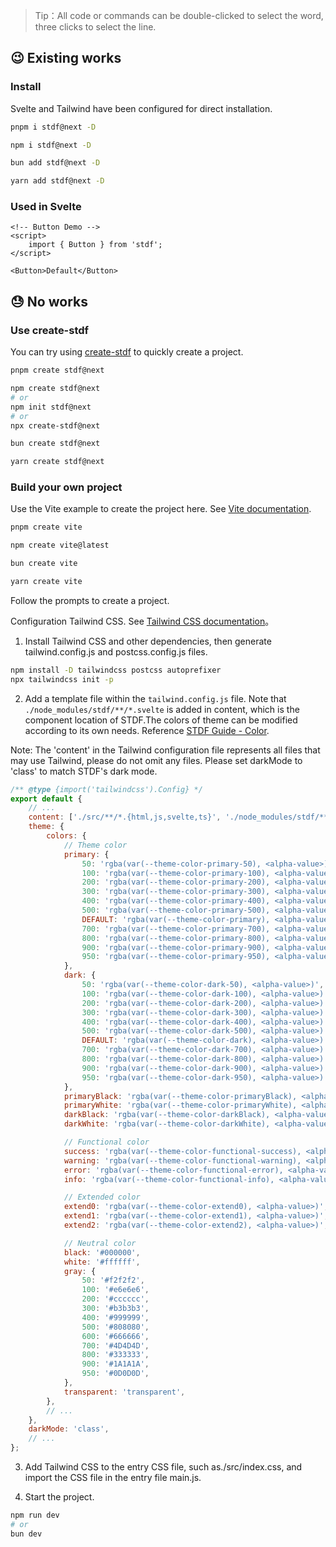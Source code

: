 <!-- main -> next -->

> Tip：All code or commands can be double-clicked to select the word, three clicks to select the line.

## 😉 Existing works

### Install

Svelte and Tailwind have been configured for direct installation.

<!-- :::code-groups -->
<!-- pnpm -->
```sh
pnpm i stdf@next -D
```
<!-- :: -->
<!-- npm -->
```sh
npm i stdf@next -D
```
<!-- :: -->
<!-- bun -->
```sh
bun add stdf@next -D
```
<!-- :: -->
<!-- yarn -->
```sh
yarn add stdf@next -D
```
<!-- ::: -->

### Used in Svelte

```svelte
<!-- Button Demo -->
<script>
	import { Button } from 'stdf';
</script>

<Button>Default</Button>
```

## 😓 No works

### Use create-stdf

You can try using [create-stdf](https://www.npmjs.com/package/create-stdf) to quickly create a project.

<!-- :::code-groups -->
<!-- pnpm -->
```sh
pnpm create stdf@next
```
<!-- :: -->
<!-- npm -->
```sh
npm create stdf@next
# or
npm init stdf@next
# or
npx create-stdf@next
```
<!-- :: -->
<!-- bun -->
```sh
bun create stdf@next
```
<!-- :: -->
<!-- yarn -->
```sh
yarn create stdf@next
```
<!-- ::: -->

### Build your own project

Use the Vite example to create the project here. See [Vite documentation](https://vitejs.dev/guide/#scaffolding-your-first-vite-project).

<!-- :::code-groups -->
<!-- pnpm -->
```sh
pnpm create vite
```
<!-- :: -->
<!-- npm -->
```sh
npm create vite@latest
```
<!-- :: -->
<!-- bun -->
```sh
bun create vite
```
<!-- :: -->
<!-- yarn -->
```sh
yarn create vite
```
<!-- ::: -->

Follow the prompts to create a project.

Configuration Tailwind CSS. See [Tailwind CSS documentation](https://tailwindcss.com/docs/guides/vite#svelte)。

1. Install Tailwind CSS and other dependencies, then generate tailwind.config.js and postcss.config.js files.

```sh
npm install -D tailwindcss postcss autoprefixer
npx tailwindcss init -p
```

2. Add a template file within the `tailwind.config.js` file. Note that `./node_modules/stdf/**/*.svelte` is added in content, which is the component location of STDF.The colors of theme can be modified according to its own needs. Reference [STDF Guide - Color](/#/guide/color).

Note: The 'content' in the Tailwind configuration file represents all files that may use Tailwind, please do not omit any files. Please set darkMode to 'class' to match STDF's dark mode.

```javascript
/** @type {import('tailwindcss').Config} */
export default {
	// ...
	content: ['./src/**/*.{html,js,svelte,ts}', './node_modules/stdf/**/*.svelte'],
	theme: {
		colors: {
			// Theme color
			primary: {
				50: 'rgba(var(--theme-color-primary-50), <alpha-value>)',
				100: 'rgba(var(--theme-color-primary-100), <alpha-value>)',
				200: 'rgba(var(--theme-color-primary-200), <alpha-value>)',
				300: 'rgba(var(--theme-color-primary-300), <alpha-value>)',
				400: 'rgba(var(--theme-color-primary-400), <alpha-value>)',
				500: 'rgba(var(--theme-color-primary-500), <alpha-value>)',
				DEFAULT: 'rgba(var(--theme-color-primary), <alpha-value>)',
				700: 'rgba(var(--theme-color-primary-700), <alpha-value>)',
				800: 'rgba(var(--theme-color-primary-800), <alpha-value>)',
				900: 'rgba(var(--theme-color-primary-900), <alpha-value>)',
				950: 'rgba(var(--theme-color-primary-950), <alpha-value>)',
			},
			dark: {
				50: 'rgba(var(--theme-color-dark-50), <alpha-value>)',
				100: 'rgba(var(--theme-color-dark-100), <alpha-value>)',
				200: 'rgba(var(--theme-color-dark-200), <alpha-value>)',
				300: 'rgba(var(--theme-color-dark-300), <alpha-value>)',
				400: 'rgba(var(--theme-color-dark-400), <alpha-value>)',
				500: 'rgba(var(--theme-color-dark-500), <alpha-value>)',
				DEFAULT: 'rgba(var(--theme-color-dark), <alpha-value>)',
				700: 'rgba(var(--theme-color-dark-700), <alpha-value>)',
				800: 'rgba(var(--theme-color-dark-800), <alpha-value>)',
				900: 'rgba(var(--theme-color-dark-900), <alpha-value>)',
				950: 'rgba(var(--theme-color-dark-950), <alpha-value>)',
			},
			primaryBlack: 'rgba(var(--theme-color-primaryBlack), <alpha-value>)',
			primaryWhite: 'rgba(var(--theme-color-primaryWhite), <alpha-value>)',
			darkBlack: 'rgba(var(--theme-color-darkBlack), <alpha-value>)',
			darkWhite: 'rgba(var(--theme-color-darkWhite), <alpha-value>)',

			// Functional color
			success: 'rgba(var(--theme-color-functional-success), <alpha-value>)',
			warning: 'rgba(var(--theme-color-functional-warning), <alpha-value>)',
			error: 'rgba(var(--theme-color-functional-error), <alpha-value>)',
			info: 'rgba(var(--theme-color-functional-info), <alpha-value>)',

			// Extended color
			extend0: 'rgba(var(--theme-color-extend0), <alpha-value>)',
			extend1: 'rgba(var(--theme-color-extend1), <alpha-value>)',
			extend2: 'rgba(var(--theme-color-extend2), <alpha-value>)',

			// Neutral color
			black: '#000000',
			white: '#ffffff',
			gray: {
				50: '#f2f2f2',
				100: '#e6e6e6',
				200: '#cccccc',
				300: '#b3b3b3',
				400: '#999999',
				500: '#808080',
				600: '#666666',
				700: '#4D4D4D',
				800: '#333333',
				900: '#1A1A1A',
				950: '#0D0D0D',
			},
			transparent: 'transparent',
		},
		// ...
	},
	darkMode: 'class',
	// ...
};
```

3. Add Tailwind CSS to the entry CSS file, such as./src/index.css, and import the CSS file in the entry file main.js.

4. Start the project.

```sh
npm run dev
# or
bun dev
```
